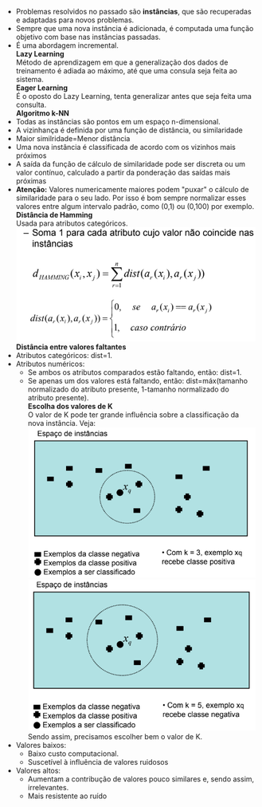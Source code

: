 - Problemas resolvidos no passado são **instâncias**, que são recuperadas e adaptadas para novos problemas.
- Sempre que uma nova instância é adicionada, é computada uma função objetivo com base nas instâncias passadas.
- É uma abordagem incremental.\
**Lazy Learning**\
Método de aprendizagem em que a generalização dos dados de treinamento é adiada ao máximo, até que uma consula seja feita ao sistema.\
**Eager Learning**\
É o oposto do Lazy Learning, tenta generalizar antes que seja feita uma consulta.\
**Algoritmo k-NN**
- Todas as instâncias são pontos em um espaço n-dimensional.
- A vizinhança é definida por uma função de distância, ou similaridade
- Maior similridade=Menor distância
- Uma nova instância é classificada de acordo com os vizinhos mais próximos
- A saída da função de cálculo de similaridade pode ser discreta ou um valor contínuo, calculado a partir da ponderação das saídas mais próximas
- **Atenção:** Valores numericamente maiores podem "puxar" o cálculo de similaridade para o seu lado. Por isso é bom sempre normalizar esses valores entre algum intervalo padrão, como (0,1) ou (0,100) por exemplo.\
**Distância de Hamming**\
Usada para atributos categóricos.\
![Distância de Hamming](https://raw.githubusercontent.com/LinuxUserIRS/Notes/master/SI/Resources/DistanciaHamming.png)\
**Distância entre valores faltantes**
- Atributos categóricos: dist=1.
- Atributos numéricos:
  - Se ambos os atributos comparados estão faltando, então: dist=1.
  - Se apenas um dos valores está faltando, então: dist=máx(tamanho normalizado do atributo presente, 1-tamanho normalizado do atributo presente).\
**Escolha dos valores de K**\
O valor de K pode ter grande influência sobre a classificação da nova instância. Veja:\
![Classificação quando K=3](https://raw.githubusercontent.com/LinuxUserIRS/Notes/master/SI/Resources/K=3.png)\
![Classificação quando K=5](https://raw.githubusercontent.com/LinuxUserIRS/Notes/master/SI/Resources/K=5.png)\
Sendo assim, precisamos escolher bem o valor de K.
- Valores baixos:
  - Baixo custo computacional.
  - Suscetível à influência de valores ruidosos
- Valores altos:
  - Aumentam a contribução de valores pouco similares e, sendo assim, irrelevantes.
  - Mais resistente ao ruído


